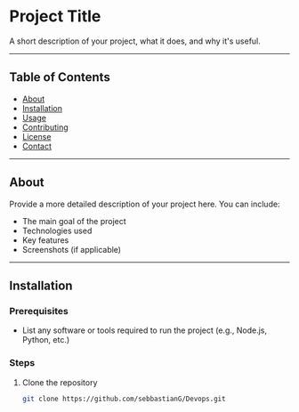 # Project Title

A short description of your project, what it does, and why it's useful.

---

## Table of Contents

- [About](#about)
- [Installation](#installation)
- [Usage](#usage)
- [Contributing](#contributing)
- [License](#license)
- [Contact](#contact)

---

## About

Provide a more detailed description of your project here. You can include:

- The main goal of the project
- Technologies used
- Key features
- Screenshots (if applicable)

---

## Installation

### Prerequisites

- List any software or tools required to run the project (e.g., Node.js, Python, etc.)

### Steps

1. Clone the repository
   ```bash
   git clone https://github.com/sebbastianG/Devops.git

